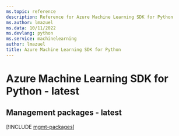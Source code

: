```yaml
---
ms.topic: reference
description: Reference for Azure Machine Learning SDK for Python
ms.author: lmazuel
ms.data: 10/11/2022
ms.devlang: python
ms.service: machinelearning
author: lmazuel
title: Azure Machine Learning SDK for Python
---
```

# Azure Machine Learning SDK for Python - latest

## Management packages - latest
[!INCLUDE [mgmt-packages](machine-learning-mgmt-index.md)]
